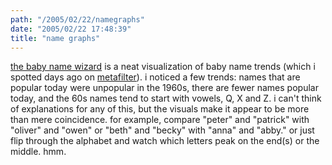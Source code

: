 ```yaml
---
path: "/2005/02/22/namegraphs" 
date: "2005/02/22 17:48:39" 
title: "name graphs" 
---
```

<a href="http://babynamewizard.com/namevoyager/lnv0105.html">the baby name wizard</a> is a neat visualization of baby name trends (which i spotted days ago on <a href="http://www.metafilter.com/mefi/39392">metafilter</a>). i noticed a few trends: names that are popular today were unpopular in the 1960s, there are fewer names popular today, and the 60s names tend to start with vowels, Q, X and Z.  i can't think of explanations for any of this, but the visuals make it appear to be more than mere coincidence.  for example, compare "peter" and "patrick" with "oliver" and "owen" or "beth" and "becky" with "anna" and "abby." or just flip through the alphabet and watch which letters peak on the end(s) or the middle. hmm.